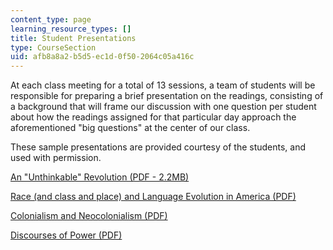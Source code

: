 ```yaml
---
content_type: page
learning_resource_types: []
title: Student Presentations
type: CourseSection
uid: afb8a8a2-b5d5-ec1d-0f50-2064c05a416c
---
```


At each class meeting for a total of 13 sessions, a team of students will be responsible for preparing a brief presentation on the readings, consisting of a background that will frame our discussion with one question per student about how the readings assigned for that particular day approach the aforementioned "big questions" at the center of our class. 

These sample presentations are provided courtesy of the students, and used with permission.

[An "Unthinkable" Revolution (PDF - 2.2MB)](/courses/24-908-creole-languages-and-caribbean-identities-spring-2017/resources/mit24_908s17_unthinkablerevolutions)

[Race (and class and place) and Language Evolution in America (PDF)](/courses/24-908-creole-languages-and-caribbean-identities-spring-2017/resources/mit24_908s17_racelanguage)

[Colonialism and Neocolonialism (PDF)](/courses/24-908-creole-languages-and-caribbean-identities-spring-2017/resources/mit24_908s17_colonialism)

[Discourses of Power (PDF)](/courses/24-908-creole-languages-and-caribbean-identities-spring-2017/resources/mit24_908s17_discourses)